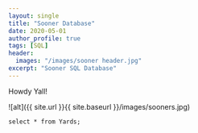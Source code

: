 ```yaml
---
layout: single
title: "Sooner Database"
date: 2020-05-01
author_profile: true
tags: [SQL]
header:
  images: "/images/sooner header.jpg"
excerpt: "Sooner SQL Database"
---
```


Howdy Yall!

![alt]({{ site.url }}{{ site.baseurl }}/images/sooners.jpg)

~~~~mysql
select * from Yards;
~~~~
